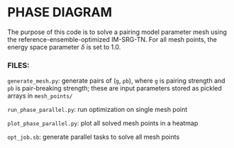 # PHASE DIAGRAM

The purpose of this code is to solve a pairing model parameter mesh using the reference-ensemble-optimized IM-SRG-TN. For all mesh points, the energy space parameter $\delta$ is set to 1.0.

### FILES:

`generate_mesh.py`: generate pairs of (`g`, `pb`), where `g` is pairing strength and `pb` is pair-breaking strength; these are input parameters stored as pickled arrays in `mesh_points/`

`run_phase_parallel.py`: run optimization on single mesh point

`plot_phase_parallel.py`: plot all solved mesh points in a heatmap

`opt_job.sb`: generate parallel tasks to solve all mesh points